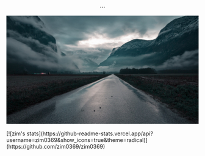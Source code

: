 <h4 align='center'> ... </h4>

<p align='center'>
<img src="road.jpg" /><br>
</p>
[![zim's stats](https://github-readme-stats.vercel.app/api?username=zim0369&show_icons=true&theme=radical)](https://github.com/zim0369/zim0369)
